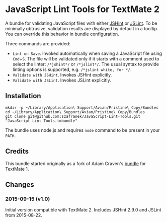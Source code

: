 # JavaScript Lint Tools for TextMate 2

A bundle for validating JavaScript files with either [JSHint](http://jshint.com/) or [JSLint](http://jslint.com/). To be minimally obtrusive, validation results are displayed by default in a tooltip. You can override this behavior in bundle configuration.

Three commands are provided:

* `Lint on Save`. Invoked automatically when saving a JavaScript file using `Cmd`+`S`. The file will be validated only if it starts with a comment used to select the linter: `/*jshint*/` or `/*jslint*/`. The usual syntax to provide linting options is supported, e.g. `/*jslint white, for */`.
* `Validate with JSHint`. Invokes JSHint explicitly.
* `Validate with JSLint`. Invokes JSLint explicitly.

## Installation

```
mkdir -p ~/Library/Application\ Support/Avian/Pristine\ Copy/Bundles
cd ~/Library/Application\ Support/Avian/Pristine\ Copy/Bundles
git clone git@github.com:szafranek/JavaScript-Lint-Tools.git "JavaScript Lint Tools.tmbundle"
```

The bundle uses node.js and requires `node` command to be present in your `PATH`.

## Credits

This bundle started originally as a fork of Adam Craven's [bundle](https://github.com/AdamCraven/JavaScript-Lint-tools.tmbundle) for TextMate 1.

## Changes

### 2015-09-15 (v1.0)

Initial version compatible with TextMate 2. Includes JSHint 2.9.0 and JSLint from 2015-08-22.